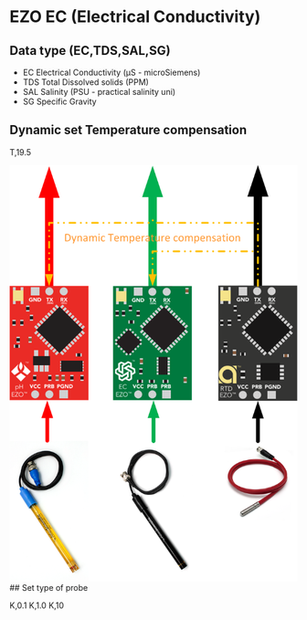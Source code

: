 # EZO EC (Electrical Conductivity)

## Data type (EC,TDS,SAL,SG)
- EC	Electrical Conductivity (μS - microSiemens)
- TDS 	Total Dissolved solids (PPM)
- SAL	Salinity (PSU - practical salinity uni)
- SG	Specific Gravity

## Dynamic set Temperature compensation

T,19.5

<img src="https://github.com/captainigloo/HydMan/blob/master/docs/EZO_Circuits/Dynamic%20Temerature%20compensation.png" width="600">
## Set type of probe

K,0.1 K,1.0 K,10
